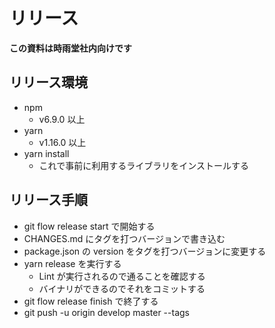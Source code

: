 # リリース

**この資料は時雨堂社内向けです**

## リリース環境

- npm
    - v6.9.0 以上
- yarn
    - v1.16.0 以上
- yarn install
    - これで事前に利用するライブラリをインストールする

## リリース手順

- git flow release start <tag> で開始する
- CHANGES.md にタグを打つバージョンで書き込む
- package.json の version をタグを打つバージョンに変更する
- yarn release を実行する
    - Lint が実行されるので通ることを確認する
    - バイナリができるのでそれをコミットする
- git flow release finish <tag> で終了する
- git push -u origin develop master --tags
